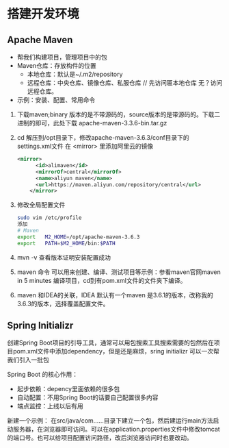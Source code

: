 # 搭建开发环境

## Apache Maven 

* 帮我们构建项目，管理项目中的包
* Maven仓库：存放构件的位置
	* 本地仓库：默认是~/.m2/repository
	* 远程仓库：中央仓库、镜像仓库、私服仓库 // 先访问匾本地仓库 无？访问远程仓库。
* 示例：安装、配置、常用命令

1. 下载maven;binary 版本的是不带源码的，source版本的是带源码的。下载二进制的即可，此处下载 apache-maven-3.3.6-bin.tar.gz

2. cd 解压到/opt目录下，修改apache-maven-3.6.3/conf目录下的settings.xml文件 在 \<mirror\> 里添加阿里云的镜像

	```xml
	<mirror>
	      <id>alimaven</id>
	      <mirrorOf>central</mirrorOf>
	      <name>aliyun maven</name>
	      <url>https://maven.aliyun.com/repository/central</url>
	    </mirror>
	```

3. 修改全局配置文件

	```sh
	sudo vim /etc/profile
	添加
	# Maven
	export   M2_HOME=/opt/apache-maven-3.6.3
	export   PATH=$M2_HOME/bin:$PATH
	```

4. mvn -v 查看版本证明安装配置成功

5. maven 命令 可以用来创建、编译、测试项目等示例：参看maven官网maven in 5 minutes 编译项目，cd到有pom.xml文件的文件夹下编译。

6.  maven 和IDEA的关联，IDEA 默认有一个maven 是3.6.1的版本，改称我的3.6.3的版本，选择覆盖配置文件。

## Spring Initializr

创建Spring Boot项目的引导工具，通常可以用包搜索工具搜索需要的包然后在项目pom.xml文件中添加dependency，但是还是麻烦，sring initializr 可以一次帮我们引入一批包

Spring Boot 的核心作用：

* 起步依赖：depency里面依赖的很多包
* 自动配置：不用Spring Boot的话要自己配置很多内容
* 端点监控：上线以后有用

新建一个示例： 在src/java/com......目录下建立一个包，然后建运行main方法启动服务器，在浏览器即可访问。可以在application.properties文件中修改tomcat的端口号。也可以给项目配置访问路径，改后浏览器访问时也要改动。